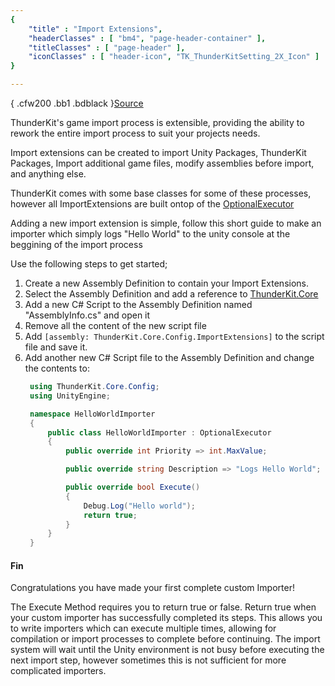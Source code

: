 ```yaml
---
{ 
	"title" : "Import Extensions",
	"headerClasses" : [ "bm4", "page-header-container" ],
	"titleClasses" : [ "page-header" ],
	"iconClasses" : [ "header-icon", "TK_ThunderKitSetting_2X_Icon" ]
}

---
```


{ .cfw200 .bb1 .bdblack }[Source](assetlink://GUID/dca7ed776a90eea49a7bd29ccedcec51)

ThunderKit's game import process is extensible, providing the ability to rework
the entire import process to suit your projects needs.  

Import extensions can be created to import Unity Packages, ThunderKit Packages,
Import additional game files, modify assemblies before import, and anything else.


ThunderKit comes with some base classes for some of these processes, however all 
ImportExtensions are built ontop of the [OptionalExecutor](documentation://GUID/e80287c690b4c0742a39805bede11894)

Adding a new import extension is simple, follow this short guide to make an 
importer which simply logs "Hello World" to the unity console at the beggining 
of the import process

Use the following steps to get started;

1. Create a new Assembly Definition to contain your Import Extensions.
2. Select the Assembly Definition and add a reference to [ThunderKit.Core](assetlink://GUID/280569ac301428d4d950fdf647900922)
3. Add a new C# Script to the Assembly Definition named "AssemblyInfo.cs"
   and open it
4. Remove all the content of the new script file
5. Add `[assembly: ThunderKit.Core.Config.ImportExtensions]` 
   to the script file and save it.
6. Add another new C# Script file to the Assembly Definition and change the 
   contents to:
   ```cs
    using ThunderKit.Core.Config;
    using UnityEngine;

    namespace HelloWorldImporter
    {
        public class HelloWorldImporter : OptionalExecutor
        {
            public override int Priority => int.MaxValue;

            public override string Description => "Logs Hello World";

            public override bool Execute()
            {
                Debug.Log("Hello world");
                return true;
            }
        }
    }
   ```

#### Fin
Congratulations you have made your first complete custom Importer!

The Execute Method requires you to return true or false.  Return true when your
custom importer has successfully completed its steps.  This allows you to write
importers which can execute multiple times, allowing for compilation or import
processes to complete before continuing.  The import system will wait until the
Unity environment is not busy before executing the next import step, however
sometimes this is not sufficient for more complicated importers.
